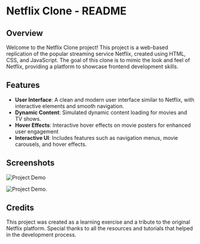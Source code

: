 # Netflix Clone - README
## Overview
Welcome to the Netflix Clone project! This project is a web-based replication of the popular streaming service Netflix, created using HTML, CSS, and JavaScript. The goal of this clone is to mimic the look and feel of Netflix, providing a platform to showcase frontend development skills.

## Features

- **User Interface**: A clean and modern user interface similar to Netflix, with interactive elements and smooth navigation.
- **Dynamic Content**: Simulated dynamic content loading for movies and TV shows.
- **Hover Effects**: Interactive hover effects on movie posters for enhanced user engagement
- **Interactive UI**: Includes features such as navigation menus, movie carousels, and hover effects.
  
## Screenshots

![Project Demo](https://github.com/Aadhya-Sharma/AadhyaSharma_INBT02847_July2023/assets/121510222/b4fc9b21-b58e-465d-bab9-81f586c74551)

![Project Demo.](https://github.com/Aadhya-Sharma/AadhyaSharma_INBT02847_July2023/assets/121510222/74c888e5-04bd-4dd4-ab76-8d11f2a7cde6)

## Credits
This project was created as a learning exercise and a tribute to the original Netflix platform. Special thanks to all the resources and tutorials that helped in the development process.
